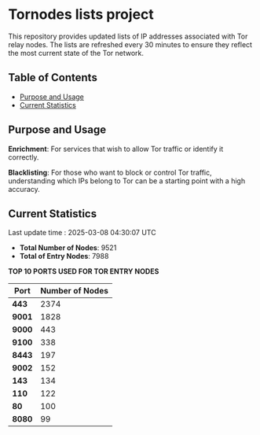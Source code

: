 # Tornodes lists project

This repository provides updated lists of IP addresses associated with Tor relay nodes. The lists are refreshed every 30 minutes to ensure they reflect the most current state of the Tor network.

## Table of Contents

- [Purpose and Usage](#purpose-and-usage)
- [Current Statistics](#current-statistics)


## Purpose and Usage

**Enrichment**: For services that wish to allow Tor traffic or identify it correctly.

**Blacklisting**: For those who want to block or control Tor traffic, understanding which IPs belong to Tor can be a starting point with a high accuracy.

## Current Statistics

Last update time : 2025-03-08 04:30:07 UTC

- **Total Number of Nodes**: 9521
- **Total of Entry Nodes**: 7988

**TOP 10 PORTS USED FOR TOR ENTRY NODES**

| **Port** | **Number of Nodes** |
|------|-----------------|
| **443**   | 2374  |
| **9001**   | 1828  |
| **9000**   | 443  |
| **9100**   | 338  |
| **8443**   | 197  |
| **9002**   | 152  |
| **143**   | 134  |
| **110**   | 122  |
| **80**   | 100  |
| **8080**   | 99  |

